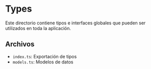 # Types

Este directorio contiene tipos e interfaces globales que pueden ser utilizados en toda la aplicación.

## Archivos

- `index.ts`: Exportación de tipos
- `models.ts`: Modelos de datos